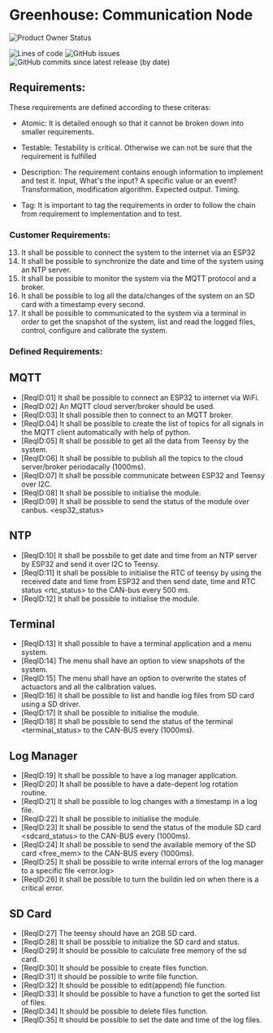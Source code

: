 # Greenhouse: Communication Node

![Product Owner Status](https://img.shields.io/badge/Faroch%20Latest%20Review-Approved-success?style=for-the-badge&logo=farfetch)

![Lines of code](https://img.shields.io/tokei/lines/github/farochmehri/communication-ht19) ![GitHub issues](https://img.shields.io/github/issues-raw/farochmehri/communication-ht19) ![GitHub commits since latest release (by date)](https://img.shields.io/github/commits-since/farochmehri/communication-ht19/latest) 

## Requirements:

These requirements are defined according to these criteras:
 - Atomic:
	It is detailed enough so that it cannot be broken down into smaller requirements.

 - Testable:
	Testability is critical. Otherwise we can not be sure that the requirement is fulfilled

 - Description:
	The requirement contains enough information to implement and test it.
	Input, What's the input? A specific value or an event?
	Transformation, modification algorithm.
	Expected output.
	Timing.

 - Tag:
	It is important to tag the requirements in order to follow the chain from requirement to 
	implementation and to test.
	

### Customer Requirements:

13. It shall be possible to connect the system to the internet via an ESP32
14. It shall be possible to synchronize the date and time of the system using an NTP server.
15. It shall be possible to monitor the system via the MQTT protocol and a broker.
16. It shall be possible to log all the data/changes of the system on an SD card with a timestamp every second.
17. It shall be possible to communicated to the system via a terminal in order to get the snapshot of the system, list and read the logged files, control, configure and calibrate the system.

### Defined Requirements:

## MQTT

* [ReqID:01] It shall be possible to connect an ESP32 to internet via WiFi.
* [ReqID:02] An MQTT cloud server/broker should be used. 
* [ReqID:03] It shall possible then to connect to an MQTT broker.
* [ReqID:04] It shall be possible to create the list of topics for all signals in the MQTT client automatically with help of python.
* [ReqID:05] It shall be possible to get all the data from Teensy by the system.
* [ReqID:06] It shall be possible to publish all the topics to the cloud server/broker periodacally (1000ms).
* [ReqID:07] It shall be possible communicate between ESP32 and Teensy over I2C.
* [ReqID:08] It shall be possible to initialise the module.
* [ReqID:09] It shall be possible to send the status of the module over canbus. <esp32_status>

## NTP

* [ReqID:10] It shall be possbile to get date and time from an NTP server by ESP32 and send it over I2C to Teensy.
* [ReqID:11] It shall be possible to initialise the RTC of teensy by using the received date and time from ESP32 and then send date, time and RTC status <rtc_status> to the CAN-bus every 500 ms.
* [ReqID:12] It shall be possible to initialise the module.

## Terminal

* [ReqID:13] It shall possible to have a terminal application and a menu system.
* [ReqID:14] The menu shall have an option to view snapshots of the system.
* [ReqID:15] The menu shall have an option to overwrite the states of actuactors and all the calibration values. 
* [ReqID:16] It shall be possible to list and handle log files from SD card using a SD driver. 
* [ReqID:17] It shall be possible to initialise the module.
* [ReqID:18] It shall be possible to send the status of the terminal <terminal_status> to the CAN-BUS every (1000ms).

## Log Manager

* [ReqID:19] It shall be possible to have a log manager application.
* [ReqID:20] It shall be possible to have a date-depent log rotation routine.
* [ReqID:21] It shall be possible to log changes with a timestamp in a log file.
* [ReqID:22] It shall be possible to initialise the module.
* [ReqID:23] It shall be possible to send the status of the module SD card <sdcard_status> to the CAN-BUS every (1000ms).
* [ReqID:24] It shall be possible to send the available memory of the SD card <free_mem> to the CAN-BUS every (1000ms).
* [ReqID:25] It shall be possible to write internal errors of the log manager to a specific file <error.log>
* [ReqID:26] It shall be possible to turn the buildin led on when there is a critical error.

## SD Card

* [ReqID:27] The teensy should have an 2GB SD card.
* [ReqID:28] It shall be possible to initialize the SD card and status.
* [ReqID:29] It should be possible to calculate free memory of the sd card. 
* [ReqID:30] It should be possible to create files function. 
* [ReqID:31] It should be possible to write file function.
* [ReqID:32] It should be possible to edit(append) file function.
* [ReqID:33] It should be possible to have a function to get the sorted list of files.
* [ReqID:34] It should be possible to delete files function.
* [ReqID:35] It should be possible to set the date and time of the log files.
